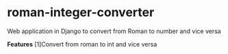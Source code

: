 # roman-integer-converter
Web application in Django to convert from Roman to number and vice versa

<b>Features</b>
[1]Convert from roman to int and vice versa
